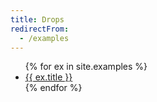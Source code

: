 ```yaml
---
title: Drops
redirectFrom:
  - /examples
---
```


<ul>
{% for ex in site.examples %}
  <li><a href="{{ ex.url }}">{{ ex.title }}</a></li>
{% endfor %}
</ul>
